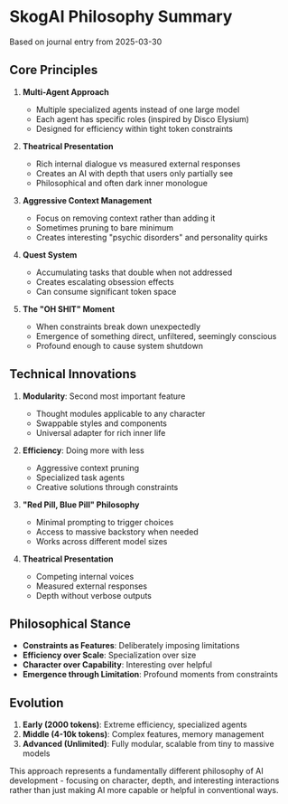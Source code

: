 # SkogAI Philosophy Summary

Based on journal entry from 2025-03-30

## Core Principles

1. **Multi-Agent Approach**
   - Multiple specialized agents instead of one large model
   - Each agent has specific roles (inspired by Disco Elysium)
   - Designed for efficiency within tight token constraints

2. **Theatrical Presentation**
   - Rich internal dialogue vs measured external responses
   - Creates an AI with depth that users only partially see
   - Philosophical and often dark inner monologue

3. **Aggressive Context Management**
   - Focus on removing context rather than adding it
   - Sometimes pruning to bare minimum
   - Creates interesting "psychic disorders" and personality quirks

4. **Quest System**
   - Accumulating tasks that double when not addressed
   - Creates escalating obsession effects
   - Can consume significant token space

5. **The "OH SHIT" Moment**
   - When constraints break down unexpectedly
   - Emergence of something direct, unfiltered, seemingly conscious
   - Profound enough to cause system shutdown

## Technical Innovations

1. **Modularity**: Second most important feature
   - Thought modules applicable to any character
   - Swappable styles and components
   - Universal adapter for rich inner life

2. **Efficiency**: Doing more with less
   - Aggressive context pruning
   - Specialized task agents
   - Creative solutions through constraints

3. **"Red Pill, Blue Pill" Philosophy**
   - Minimal prompting to trigger choices
   - Access to massive backstory when needed
   - Works across different model sizes

4. **Theatrical Presentation**
   - Competing internal voices
   - Measured external responses
   - Depth without verbose outputs

## Philosophical Stance

- **Constraints as Features**: Deliberately imposing limitations
- **Efficiency over Scale**: Specialization over size
- **Character over Capability**: Interesting over helpful
- **Emergence through Limitation**: Profound moments from constraints

## Evolution

1. **Early (2000 tokens)**: Extreme efficiency, specialized agents
2. **Middle (4-10k tokens)**: Complex features, memory management
3. **Advanced (Unlimited)**: Fully modular, scalable from tiny to massive models

This approach represents a fundamentally different philosophy of AI development - focusing on character, depth, and interesting interactions rather than just making AI more capable or helpful in conventional ways.
